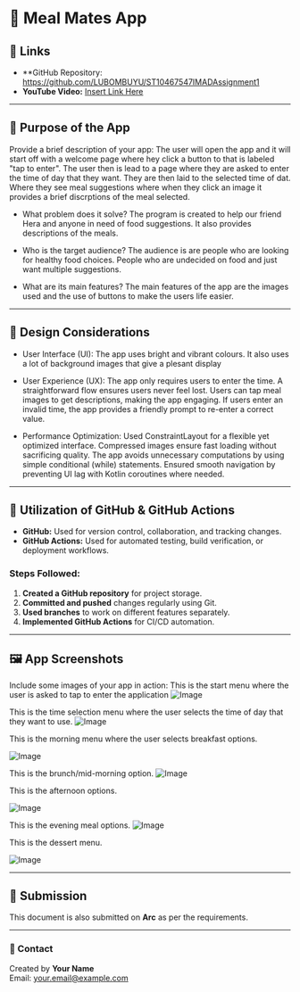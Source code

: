 # 📱 Meal Mates App

## 🔗 Links
- **GitHub Repository: https://github.com/LUBOMBUYU/ST10467547IMADAssignment1
- **YouTube Video:** [Insert Link Here](https://youtube.com/your-video-link)

---

## 📌 Purpose of the App
Provide a brief description of your app:
The user will open the app and it will start off with a welcome page where hey click a button to that is labeled "tap to enter".
The user then is lead to a page where they are asked to enter the time of day that they want. They are then laid to the selected
time of dat. Where they see meal suggestions where when they click an image it provides a brief discrptions of the meal selected.


- What problem does it solve?
The program is created to help our friend Hera and anyone in need of food suggestions.
It also provides descriptions of the meals.
  
- Who is the target audience?
The audience is are people who are looking for healthy food choices.
People who are undecided on food and just want multiple suggestions.

  
- What are its main features?
The main features of the app are the images used and the use of buttons to make the users life easier.
---

## 🎨 Design Considerations
- User Interface (UI):
The app uses bright and vibrant colours. It also uses a lot of background images that give a plesant display

- User Experience (UX):
The app only requires users to enter the time.
A straightforward flow ensures users never feel lost.
Users can tap meal images to get descriptions, making the app engaging.
If users enter an invalid time, the app provides a friendly prompt to re-enter a correct value.

- Performance Optimization:
Used ConstraintLayout for a flexible yet optimized interface.
Compressed images ensure fast loading without sacrificing quality.
The app avoids unnecessary computations by using simple conditional (while) statements.
Ensured smooth navigation by preventing UI lag with Kotlin coroutines where needed.

---

## 🔄 Utilization of GitHub & GitHub Actions
- **GitHub:** Used for version control, collaboration, and tracking changes.
- **GitHub Actions:** Used for automated testing, build verification, or deployment workflows.

### **Steps Followed:**
1. **Created a GitHub repository** for project storage.
2. **Committed and pushed** changes regularly using Git.
3. **Used branches** to work on different features separately.
4. **Implemented GitHub Actions** for CI/CD automation.

---

## 🖼️ App Screenshots
Include some images of your app in action:
This is the start menu where the user is asked to tap to enter the application
![Image](https://github.com/user-attachments/assets/8d9061bd-8299-41e1-b74c-d698fd77dcb8)

This is the time selection menu where the user selects the time of day that they want to use.
![Image](https://github.com/user-attachments/assets/9e53ed98-2dd5-4299-8bc7-8a4806d8d163)

This is the morning menu where the user selects breakfast options.

![Image](https://github.com/user-attachments/assets/e0c996f1-eed6-4f5e-884c-15d16c1f4ed9)

This is the brunch/mid-morning option.
![Image](https://github.com/user-attachments/assets/c9c6f328-7697-40fb-b71c-c9b1ca719744)

This is the afternoon options.

![Image](https://github.com/user-attachments/assets/890288b3-7a0a-4939-828b-d66f39e990bb)

This is the evening meal options.
![Image](https://github.com/user-attachments/assets/4cf31ada-d111-4617-8eb3-6c7be14a5595)

This is the dessert menu.

![Image](https://github.com/user-attachments/assets/c333889b-fbb6-4612-9878-1e624b5c7431)

---

## 📂 Submission
This document is also submitted on **Arc** as per the requirements.

---

### **📧 Contact**
Created by **Your Name**  
Email: your.email@example.com  
